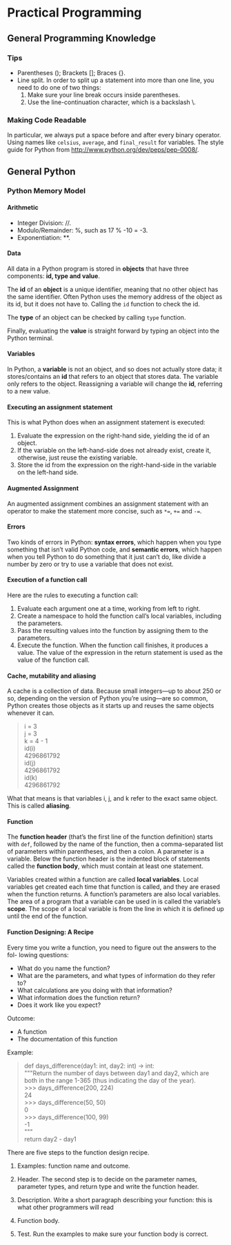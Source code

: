 # Practical Programming

## General Programming Knowledge

### Tips

- Parentheses (); Brackets []; Braces {}. 
- Line split. In order to split up a statement into more than one 
  line, you need to do one of two things:
  1. Make sure your line break occurs inside parentheses.
  2. Use the line-continuation character, which is a backslash \\.

### Making Code Readable

In particular, we always put a space before and after every binary 
operator. Using names like `celsius`, `average`, and `final_result`
for variables. The style guide for Python from http://www.python.org/dev/peps/pep-0008/.



## General Python

### Python Memory Model

#### Arithmetic

- Integer Division: //.
- Modulo/Remainder: %, such as 17 % -10 = -3.  
- Exponentiation: **. 

#### Data

All data in a Python program is stored in **objects** that have 
three components: **id, type and value**. 

The **id** of an **object** is a unique identifier, meaning that 
no other object has the same identifier. Often Python uses the 
memory address of the object as its id, but it does not have to. 
Calling the `id` function to check the id.

The **type** of an object can be checked by calling `type` function.

Finally, evaluating the **value** is straight forward by typing an 
object into the Python terminal. 

#### Variables

 In Python, a **variable** is not an object, and so does not actually 
 store data; it stores/contains an **id** that refers to an object 
 that stores 
 data. The variable only refers to the object. Reassigning a 
 variable will change the **id**, referring to a new value.

#### Executing an assignment statement

This is what Python does when an assignment statement is executed:

1. Evaluate the expression on the right-hand side, yielding the id 
of an object.
2. If the variable on the left-hand-side does not already exist, 
   create it, otherwise, just reuse the existing variable.
3. Store the id from the expression on the right-hand-side in the 
   variable on the left-hand side.

#### Augmented Assignment

An augmented assignment combines an assignment statement with an operator
to make the statement more concise, such as `*=`, `+=` and `-=`.

#### Errors

Two kinds of errors in Python: **syntax errors**, which happen when 
you type something that isn’t valid Python code, and **semantic 
errors**, which happen when you tell Python to do something that 
it just can’t do, like divide a number by zero or try to use a 
variable that does not exist.

#### Execution of a function call

Here are the rules to executing a function call:
1. Evaluate each argument one at a time, working from left to right.
2. Create a namespace to hold the function call’s local variables, including
the parameters.
3. Pass the resulting values into the function by assigning them 
   to the parameters. 
4. Execute the function. When the function call finishes, it 
   produces a value. The value of the expression in the return 
   statement is used as the value of the function call. 

#### Cache, mutability and aliasing

A cache is a collection of data. Because small integers—up to about 250 or so,
depending on the version of Python you’re using—are so common, Python creates
those objects as it starts up and reuses the same objects whenever it can.

> i = 3  
j = 3  
k = 4 - 1  
id(i)    
4296861792  
id(j)  
4296861792  
id(k)  
4296861792

What that means is that variables i, j, and k refer to the exact same object. This is
called **aliasing**.

#### Function

The **function header** (that’s the first line of the function 
definition) starts with `def`, followed by the name of the 
function, then a comma-separated list of parameters within 
parentheses, and then a colon. A parameter is a variable. Below 
the function header is the indented block of statements called the 
**function body**, which must contain at least one statement. 

Variables created within a function are called **local variables**. 
Local variables get created each time that function is called, and
they are erased when the function returns. A function’s parameters 
are also local variables. The area of a program that a variable 
can be used in is called the variable’s **scope**. The scope of a 
local variable is from the line in which it is defined up
until the end of the function.

#### Function Designing: A Recipe

Every time you write a function, you need to figure out the answers to the fol-
lowing questions:
- What do you name the function?
- What are the parameters, and what types of information do they 
  refer to?
- What calculations are you doing with that information?
- What information does the function return?
- Does it work like you expect?

  
Outcome:

- A function
- The documentation of this function

Example:
> def days_difference(day1: int, day2: int) -> int:  
 """Return the number of days between day1 and day2, which are  
 both in the range 1-365 (thus indicating the day of the year).  
> \>>> days_difference(200, 224)  
 24  
> \>>> days_difference(50, 50)  
 0  
> \>>> days_difference(100, 99)  
 -1  
 """  
 return day2 - day1

There are five steps to the function design recipe.
1. Examples: function name and outcome.
2. Header. The second step is to decide on the parameter names, 
   parameter types, and return type and write the function header. 
   
3. Description. Write a short paragraph describing your function: 
   this is what other programmers will read
4. Function body.
5. Test. Run the examples to make sure your function body is 
      correct.